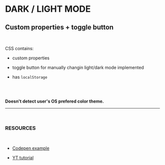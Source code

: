 # DARK / LIGHT MODE

## Custom properties + toggle button

<br>

CSS contains:
<br>

- custom properties

- toggle button for manually changin light/dark mode implemented

- has `localStorage`

<br><br>

**Doesn't detect user's OS prefered color theme.**

---

<br>

### RESOURCES

<br>

- [Codepen example](https://codepen.io/kevinpowell/pen/EMdjOV?editors=0010)

- [YT tutorial](https://www.youtube.com/watch?v=wodWDIdV9BY)
